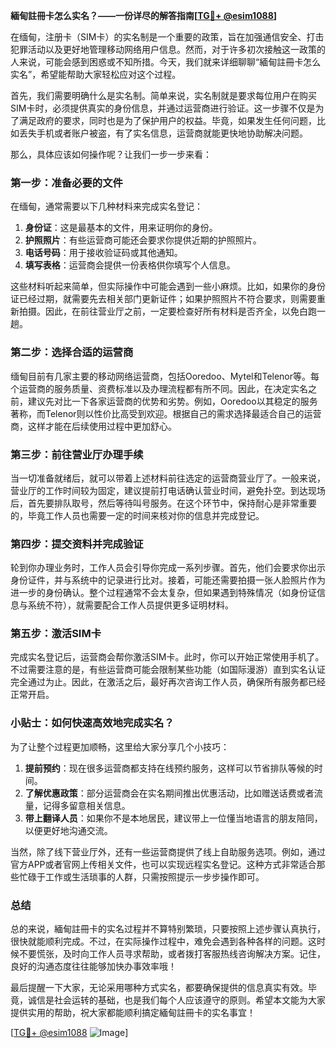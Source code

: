 **緬甸註冊卡怎么实名？——一份详尽的解答指南[[TG💪+ @esim1088](https://t.me/s/esim1088)]**

在缅甸，注册卡（SIM卡）的实名制是一个重要的政策，旨在加强通信安全、打击犯罪活动以及更好地管理移动网络用户信息。然而，对于许多初次接触这一政策的人来说，可能会感到困惑或不知所措。今天，我们就来详细聊聊“緬甸註冊卡怎么实名”，希望能帮助大家轻松应对这个过程。

首先，我们需要明确什么是实名制。简单来说，实名制就是要求每位用户在购买SIM卡时，必须提供真实的身份信息，并通过运营商进行验证。这一步骤不仅是为了满足政府的要求，同时也是为了保护用户的权益。毕竟，如果发生任何问题，比如丢失手机或者账户被盗，有了实名信息，运营商就能更快地协助解决问题。

那么，具体应该如何操作呢？让我们一步一步来看：

### 第一步：准备必要的文件

在缅甸，通常需要以下几种材料来完成实名登记：
1. **身份证**：这是最基本的文件，用来证明你的身份。
2. **护照照片**：有些运营商可能还会要求你提供近期的护照照片。
3. **电话号码**：用于接收验证码或其他通知。
4. **填写表格**：运营商会提供一份表格供你填写个人信息。

这些材料听起来简单，但实际操作中可能会遇到一些小麻烦。比如，如果你的身份证已经过期，就需要先去相关部门更新证件；如果护照照片不符合要求，则需要重新拍摄。因此，在前往营业厅之前，一定要检查好所有材料是否齐全，以免白跑一趟。

### 第二步：选择合适的运营商

缅甸目前有几家主要的移动网络运营商，包括Ooredoo、Mytel和Telenor等。每个运营商的服务质量、资费标准以及办理流程都有所不同。因此，在决定实名之前，建议先对比一下各家运营商的优势和劣势。例如，Ooredoo以其稳定的服务著称，而Telenor则以性价比高受到欢迎。根据自己的需求选择最适合自己的运营商，这样才能在后续使用过程中更加舒心。

### 第三步：前往营业厅办理手续

当一切准备就绪后，就可以带着上述材料前往选定的运营商营业厅了。一般来说，营业厅的工作时间较为固定，建议提前打电话确认营业时间，避免扑空。到达现场后，首先要排队取号，然后等待叫号服务。在这个环节中，保持耐心是非常重要的，毕竟工作人员也需要一定的时间来核对你的信息并完成登记。

### 第四步：提交资料并完成验证

轮到你办理业务时，工作人员会引导你完成一系列步骤。首先，他们会要求你出示身份证件，并与系统中的记录进行比对。接着，可能还需要拍摄一张人脸照片作为进一步的身份确认。整个过程通常不会太复杂，但如果遇到特殊情况（如身份证信息与系统不符），就需要配合工作人员提供更多证明材料。

### 第五步：激活SIM卡

完成实名登记后，运营商会帮你激活SIM卡。此时，你可以开始正常使用手机了。不过需要注意的是，有些运营商可能会限制某些功能（如国际漫游）直到实名认证完全通过为止。因此，在激活之后，最好再次咨询工作人员，确保所有服务都已经正常开启。

### 小贴士：如何快速高效地完成实名？

为了让整个过程更加顺畅，这里给大家分享几个小技巧：
1. **提前预约**：现在很多运营商都支持在线预约服务，这样可以节省排队等候的时间。
2. **了解优惠政策**：部分运营商会在实名期间推出优惠活动，比如赠送话费或者流量，记得多留意相关信息。
3. **带上翻译人员**：如果你不是本地居民，建议带上一位懂当地语言的朋友陪同，以便更好地沟通交流。

当然，除了线下营业厅外，还有一些运营商提供了线上自助服务选项。例如，通过官方APP或者官网上传相关文件，也可以实现远程实名登记。这种方式非常适合那些忙碌于工作或生活琐事的人群，只需按照提示一步步操作即可。

### 总结

总的来说，緬甸註冊卡的实名过程并不算特别繁琐，只要按照上述步骤认真执行，很快就能顺利完成。不过，在实际操作过程中，难免会遇到各种各样的问题。这时候不要慌张，及时向工作人员寻求帮助，或者拨打客服热线咨询解决方案。记住，良好的沟通态度往往能够加快办事效率哦！

最后提醒一下大家，无论采用哪种方式实名，都要确保提供的信息真实有效。毕竟，诚信是社会运转的基础，也是我们每个人应该遵守的原则。希望本文能为大家提供实用的帮助，祝大家都能顺利搞定緬甸註冊卡的实名事宜！

[[TG💪+ @esim1088](https://t.me/s/esim1088) ![Image](https://i.postimg.cc/4NQfJmqS/Snipaste-2025-05-13-00-14-12.png)]